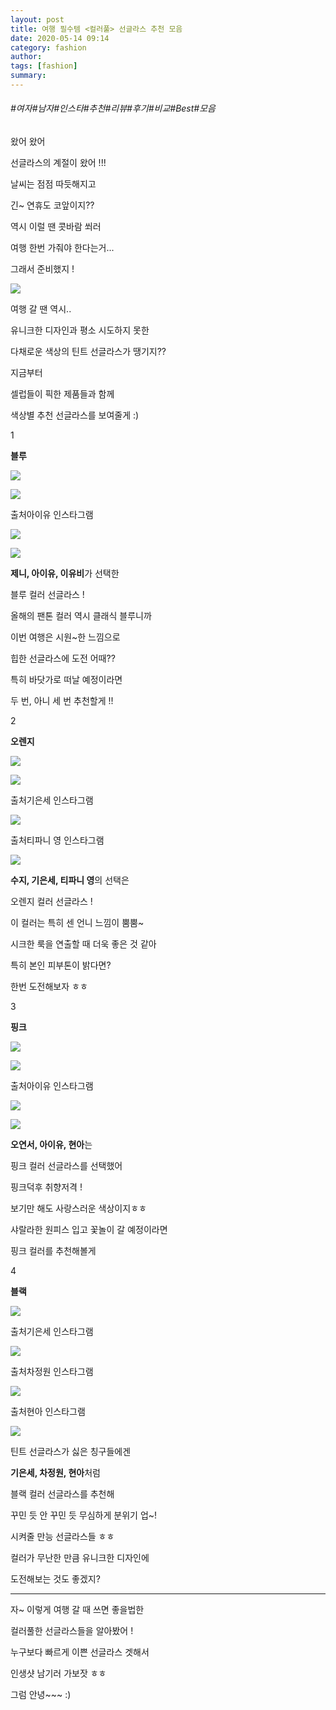 ```yaml
---
layout: post
title: 여행 필수템 <컬러풀> 선글라스 추천 모음
date: 2020-05-14 09:14
category: fashion
author: 
tags: [fashion]
summary: 
---
```


###### #여자#남자#인스타#추천#리뷰#후기#비교#Best#모음

왔어 왔어

선글라스의 계절이 왔어 !!!

  

날씨는 점점 따듯해지고

긴~ 연휴도 코앞이지??

역시 이럴 땐 콧바람 쐬러

여행 한번 가줘야 한다는거...

  

그래서 준비했지 !

  

![](https://img1.daumcdn.net/thumb/R720x0/?fname=https%3A%2F%2Ft1.daumcdn.net%2Fliveboard%2Fkncom%2F2d4efbfbf2204ebeace9192f6864a229.JPG)

  

  

여행 갈 땐 역시..

유니크한 디자인과 평소 시도하지 못한

다채로운 색상의 틴트 선글라스가 땡기지??

  

지금부터

셀럽들이 픽한 제품들과 함께

색상별 추천 선글라스를 보여줄게 :)

  

1

**블루**

![](https://img1.daumcdn.net/thumb/R720x0/?fname=https%3A%2F%2Ft1.daumcdn.net%2Fliveboard%2Fkncom%2F8816300f3c3b45c991c8ca71ad9242f4.JPG)

![](https://img1.daumcdn.net/thumb/R720x0/?fname=https%3A%2F%2Ft1.daumcdn.net%2Fliveboard%2Fkncom%2Ffb99867ffa4843019be63aa4d099a670.JPG)

출처아이유 인스타그램

![](https://img1.daumcdn.net/thumb/R720x0/?fname=https%3A%2F%2Ft1.daumcdn.net%2Fliveboard%2Fkncom%2Fe5294b37f523483aa4831c5cef50af47.jpeg)

![](https://img1.daumcdn.net/thumb/R720x0/?fname=https%3A%2F%2Ft1.daumcdn.net%2Fliveboard%2Fkncom%2F10c59f4929a34fa097dd421f70121a2a.JPG)

  

**제니, 아이유, 이유비**가 선택한

블루 컬러 선글라스 !

  

올해의 팬톤 컬러 역시 클래식 블루니까

이번 여행은 시원~한 느낌으로

힙한 선글라스에 도전 어때??

특히 바닷가로 떠날 예정이라면

두 번, 아니 세 번 추천할게 !!

  

2

**오렌지**

![](https://img1.daumcdn.net/thumb/R720x0/?fname=https%3A%2F%2Ft1.daumcdn.net%2Fliveboard%2Fkncom%2F1c26b1ac7036463c95cb95573f3708da.jpg)

![](https://img1.daumcdn.net/thumb/R720x0/?fname=https%3A%2F%2Ft1.daumcdn.net%2Fliveboard%2Fkncom%2Fc6b38327b5174e688b318ec374b6460a.jpg)

출처기은세 인스타그램

![](https://img1.daumcdn.net/thumb/R720x0/?fname=https%3A%2F%2Ft1.daumcdn.net%2Fliveboard%2Fkncom%2F2ad806735a79480180f0b7699a0b12db.jpg)

출처티파니 영 인스타그램

![](https://img1.daumcdn.net/thumb/R720x0/?fname=https%3A%2F%2Ft1.daumcdn.net%2Fliveboard%2Fkncom%2Fe904168157fd4e05b356a1509ba0569f.JPG)

  

  

**수지, 기은세, 티파니 영**의 선택은

오렌지 컬러 선글라스 !

  

이 컬러는 특히 센 언니 느낌이 뿜뿜~

시크한 룩을 연출할 때 더욱 좋은 것 같아

특히 본인 피부톤이 밝다면?

한번 도전해보자 ㅎㅎ

  

3

**핑크**

![](https://img1.daumcdn.net/thumb/R720x0/?fname=https%3A%2F%2Ft1.daumcdn.net%2Fliveboard%2Fkncom%2F620d59617732417698dcf67ca06fb44a.JPG)

![](https://img1.daumcdn.net/thumb/R720x0/?fname=https%3A%2F%2Ft1.daumcdn.net%2Fliveboard%2Fkncom%2F6ab95331a3ca438a90139aa6db0e1156.jpg)

출처아이유 인스타그램

![](https://img1.daumcdn.net/thumb/R720x0/?fname=https%3A%2F%2Ft1.daumcdn.net%2Fliveboard%2Fkncom%2F5b9575935f564832b5e6edea70fcafa5.JPG)

![](https://img1.daumcdn.net/thumb/R720x0/?fname=https%3A%2F%2Ft1.daumcdn.net%2Fliveboard%2Fkncom%2F0ccb761022af4b31a5555ebef7ec0a0b.JPG)

  

  

**오연서, 아이유, 현아**는

핑크 컬러 선글라스를 선택했어

  

핑크덕후 취향저격 !

보기만 해도 사랑스러운 색상이지ㅎㅎ

샤랄라한 원피스 입고 꽃놀이 갈 예정이라면

핑크 컬러를 추천해볼게

  

4

**블랙**

![](https://img1.daumcdn.net/thumb/R720x0/?fname=https%3A%2F%2Ft1.daumcdn.net%2Fliveboard%2Fkncom%2F5839fec06cb142b88b48d8bef51e3899.jpg)

출처기은세 인스타그램

![](https://img1.daumcdn.net/thumb/R720x0/?fname=https%3A%2F%2Ft1.daumcdn.net%2Fliveboard%2Fkncom%2F83c0f89c8e9d4e68aeaf940362da82b4.JPG)

출처차정원 인스타그램

![](https://img1.daumcdn.net/thumb/R720x0/?fname=https%3A%2F%2Ft1.daumcdn.net%2Fliveboard%2Fkncom%2F8564bd5260fc429f868bb83b2f88517b.JPG)

출처현아 인스타그램

![](https://img1.daumcdn.net/thumb/R720x0/?fname=https%3A%2F%2Ft1.daumcdn.net%2Fliveboard%2Fkncom%2F844d80588ff04dc9ae76cb4109ce8542.JPG)

  

  

틴트 선글라스가 싫은 칭구들에겐

**기은세, 차정원, 현아**처럼

블랙 컬러 선글라스를 추천해

  

꾸민 듯 안 꾸민 듯 무심하게 분위기 업~!

시켜줄 만능 선글라스들 ㅎㅎ

컬러가 무난한 만큼 유니크한 디자인에

도전해보는 것도 좋겠지?

  

----------

  

자~ 이렇게 여행 갈 때 쓰면 좋을법한

컬러풀한 선글라스들을 알아봤어 !

  

누구보다 빠르게 이쁜 선글라스 겟해서

인생샷 남기러 가보잣 ㅎㅎ

그럼 안녕~~~ :)